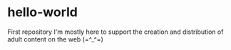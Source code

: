 # hello-world
First repository
I'm mostly here to support the creation and distribution of adult content on the web (=^_^=)
